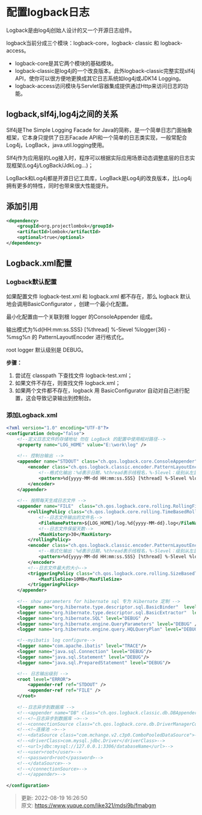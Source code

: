 # 配置logback日志

Logback是由log4j创始人设计的又一个开源日志组件。



logback当前分成三个模块：logback-core，logback- classic 和 logback-access。



+  logback-core是其它两个模块的基础模块。 
+  logback-classic是log4j的一个改良版本。此外logback-classic完整实现slf4j API，使你可以很方便地更换成其它日志系统如log4j或JDK14 Logging。 
+  logback-access访问模块与Servlet容器集成提供通过Http来访问日志的功能。 



## logback,slf4j,log4j之间的关系


Slf4j是The Simple Logging Facade for Java的简称，是一个简单日志门面抽象框架，它本身只提供了日志Facade API和一个简单的日志类实现，一般常配合Log4j，LogBack，java.util.logging使用。



Slf4j作为应用层的Log接入时，程序可以根据实际应用场景动态调整底层的日志实现框架(Log4j/LogBack/JdkLog...)；



LogBack和Log4j都是开源日记工具库，LogBack是Log4j的改良版本，比Log4j拥有更多的特性，同时也带来很大性能提升。



## 添加引用


```xml
<dependency>
    <groupId>org.projectlombok</groupId>
    <artifactId>lombok</artifactId>
    <optional>true</optional>
</dependency>
```



## Logback.xml配置


### Logback默认配置


如果配置文件 logback-test.xml 和 logback.xml 都不存在，那么 logback 默认地会调用BasicConfigurator ，创建一个最小化配置。



最小化配置由一个关联到根 logger 的ConsoleAppender 组成。



输出模式为%d{HH:mm:ss.SSS} [%thread] %-5level %logger{36} - %msg%n 的 PatternLayoutEncoder 进行格式化。



root logger 默认级别是 DEBUG。



**步骤：**



1.  尝试在 classpath 下查找文件 logback-test.xml； 
2.  如果文件不存在，则查找文件 logback.xml； 
3.  如果两个文件都不存在，logback 用 BasicConfigurator 自动对自己进行配置，这会导致记录输出到控制台。 



### 添加Logback.xml


```xml
<?xml version="1.0" encoding="UTF-8"?>
<configuration debug="false">
    <!--定义日志文件的存储地址 勿在 LogBack 的配置中使用相对路径-->
    <property name="LOG_HOME" value="E:\work\log" />
    
    <!-- 控制台输出 -->
    <appender name="STDOUT" class="ch.qos.logback.core.ConsoleAppender">
        <encoder class="ch.qos.logback.classic.encoder.PatternLayoutEncoder">
            <!--格式化输出：%d表示日期，%thread表示线程名，%-5level：级别从左显示5个字符宽度%msg：日志消息，%n是换行符-->
            <pattern>%d{yyyy-MM-dd HH:mm:ss.SSS} [%thread] %-5level %logger{50} - %msg%n</pattern>
        </encoder>
    </appender>
    
    <!-- 按照每天生成日志文件 -->
    <appender name="FILE"  class="ch.qos.logback.core.rolling.RollingFileAppender">
        <rollingPolicy class="ch.qos.logback.core.rolling.TimeBasedRollingPolicy">
            <!--日志文件输出的文件名-->
            <FileNamePattern>${LOG_HOME}/log.%d{yyyy-MM-dd}.log</FileNamePattern>
            <!--日志文件保留天数-->
            <MaxHistory>30</MaxHistory>
        </rollingPolicy>
        <encoder class="ch.qos.logback.classic.encoder.PatternLayoutEncoder">
            <!--格式化输出：%d表示日期，%thread表示线程名，%-5level：级别从左显示5个字符宽度%msg：日志消息，%n是换行符-->
            <pattern>%d{yyyy-MM-dd HH:mm:ss.SSS} [%thread] %-5level %logger{50} - %msg%n</pattern>
        </encoder>
        <!--日志文件最大的大小-->
        <triggeringPolicy class="ch.qos.logback.core.rolling.SizeBasedTriggeringPolicy">
            <MaxFileSize>10MB</MaxFileSize>
        </triggeringPolicy>
    </appender>
    
    <!-- show parameters for hibernate sql 专为 Hibernate 定制 -->
    <logger name="org.hibernate.type.descriptor.sql.BasicBinder"  level="TRACE" />
    <logger name="org.hibernate.type.descriptor.sql.BasicExtractor"  level="DEBUG" />
    <logger name="org.hibernate.SQL" level="DEBUG" />
    <logger name="org.hibernate.engine.QueryParameters" level="DEBUG" />
    <logger name="org.hibernate.engine.query.HQLQueryPlan" level="DEBUG" />

    <!--myibatis log configure-->
    <logger name="com.apache.ibatis" level="TRACE"/>
    <logger name="java.sql.Connection" level="DEBUG"/>
    <logger name="java.sql.Statement" level="DEBUG"/>
    <logger name="java.sql.PreparedStatement" level="DEBUG"/>

    <!-- 日志输出级别 -->
    <root level="ERROR">
        <appender-ref ref="STDOUT" />
        <appender-ref ref="FILE" />
    </root>
    
    <!--日志异步到数据库 -->
    <!--<appender name="DB" class="ch.qos.logback.classic.db.DBAppender">-->
    <!--<!–日志异步到数据库 –>-->
    <!--<connectionSource class="ch.qos.logback.core.db.DriverManagerConnectionSource">-->
    <!--<!–连接池 –>-->
    <!--<dataSource class="com.mchange.v2.c3p0.ComboPooledDataSource">-->
    <!--<driverClass>com.mysql.jdbc.Driver</driverClass>-->
    <!--<url>jdbc:mysql://127.0.0.1:3306/databaseName</url>-->
    <!--<user>root</user>-->
    <!--<password>root</password>-->
    <!--</dataSource>-->
    <!--</connectionSource>-->
    <!--</appender>-->
    
</configuration>
```



> 更新: 2022-08-19 16:26:50  
> 原文: <https://www.yuque.com/like321/mdsi9b/fmabgm>